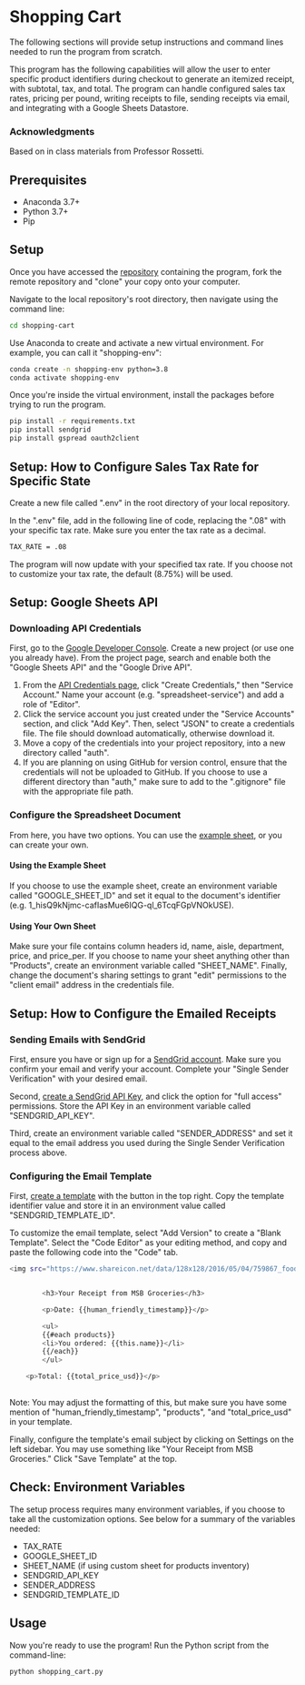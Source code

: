 # Shopping Cart
The following sections will provide setup instructions and command lines needed to run the program from scratch.

This program has the following capabilities will allow the user to enter specific product identifiers during checkout to generate an itemized receipt, with subtotal, tax, and total. The program can handle configured sales tax rates, pricing per pound, writing receipts to file, sending receipts via email, and integrating with a Google Sheets Datastore.

### Acknowledgments
Based on in class materials from Professor Rossetti. 

## Prerequisites

+ Anaconda 3.7+
+ Python 3.7+
+ Pip

## Setup
Once you have accessed the [repository](https://github.com/sarahmardjuki/shopping-cart) containing the program, fork the remote repository and "clone" your copy onto your computer. 

Navigate to the local repository's root directory, then navigate using the command line:

```sh
cd shopping-cart
```

Use Anaconda to create and activate a new virtual environment. For example, you can call it "shopping-env":

```sh
conda create -n shopping-env python=3.8 
conda activate shopping-env
```

Once you're inside the virtual environment, install the packages before trying to run the program. 

```sh
pip install -r requirements.txt
pip install sendgrid
pip install gspread oauth2client
```

## Setup: How to Configure Sales Tax Rate for Specific State
Create a new file called ".env" in the root directory of your local repository. 

In the ".env" file, add in the following line of code, replacing the ".08" with your specific tax rate. Make sure you enter the tax rate as a decimal.
```sh
TAX_RATE = .08
```

The program will now update with your specified tax rate. If you choose not to customize your tax rate, the default (8.75%) will be used. 

## Setup: Google Sheets API

### Downloading API Credentials
First, go to the [Google Developer Console](https://console.developers.google.com/cloud-resource-manager). Create a new project (or use one you already have). From the project page, search and enable both the "Google Sheets API" and the "Google Drive API". 

1. From the [API Credentials page](https://console.developers.google.com/apis/credentials), click "Create Credentials," then "Service Account." Name your account (e.g. "spreadsheet-service") and add a role of "Editor".
2. Click the service account you just created under the "Service Accounts" section, and click "Add Key". Then, select "JSON" to create a credentials file. The file should download automatically, otherwise download it.
3. Move a copy of the credentials into your project repository, into a new directory called "auth".
4. If you are planning on using GitHub for version control, ensure that the credentials will not be uploaded to GitHub. If you choose to use a different directory than "auth," make sure to add to the ".gitignore" file with the appropriate file path. 

### Configure the Spreadsheet Document
From here, you have two options. You can use the [example sheet](https://docs.google.com/spreadsheets/d/1_hisQ9kNjmc-cafIasMue6IQG-ql_6TcqFGpVNOkUSE/edit#gid=0), or you can create your own. 

#### Using the Example Sheet
If you choose to use the example sheet, create an environment variable called "GOOGLE_SHEET_ID" and set it equal to the document's identifier (e.g. 1_hisQ9kNjmc-cafIasMue6IQG-ql_6TcqFGpVNOkUSE). 

#### Using Your Own Sheet
Make sure your file contains column headers id, name, aisle, department, price, and price_per. If you choose to name your sheet anything other than "Products", create an environment variable called "SHEET_NAME". Finally, change the document's sharing settings to grant "edit" permissions to the "client email" address in the credentials file.

## Setup: How to Configure the Emailed Receipts

### Sending Emails with SendGrid
First, ensure you have or sign up for a [SendGrid account](https://signup.sendgrid.com/). Make sure you confirm your email and verify your account. Complete your "Single Sender Verification" with your desired email. 

Second, [create a SendGrid API Key](https://app.sendgrid.com/settings/api_keys), and click the option for "full access" permissions. Store the API Key in an environment variable called "SENDGRID_API_KEY". 

Third, create an environment variable called "SENDER_ADDRESS" and set it equal to the email address you used during the Single Sender Verification process above. 

### Configuring the Email Template
First, [create a template](https://sendgrid.com/dynamic_templates) with the button in the top right. Copy the template identifier value and store it in an environment value called "SENDGRID_TEMPLATE_ID". 

To customize the email template, select "Add Version" to create a "Blank Template". Select the "Code Editor" as your editing method, and copy and paste the following code into the "Code" tab. 

```sh
<img src="https://www.shareicon.net/data/128x128/2016/05/04/759867_food_512x512.png">


        <h3>Your Receipt from MSB Groceries</h3>

        <p>Date: {{human_friendly_timestamp}}</p>

        <ul>
        {{#each products}}
    	<li>You ordered: {{this.name}}</li>
        {{/each}}
        </ul>

    <p>Total: {{total_price_usd}}</p>
         
```

Note: You may adjust the formatting of this, but make sure you have some mention of "human_friendly_timestamp", "products", "and "total_price_usd" in your template.

Finally, configure the template's email subject by clicking on Settings on the left sidebar. You may use something like "Your Receipt from MSB Groceries." Click "Save Template" at the top.


## Check: Environment Variables
The setup process requires many environment variables, if you choose to take all the customization options. See below for a summary of the variables needed:
* TAX_RATE
* GOOGLE_SHEET_ID
* SHEET_NAME (if using custom sheet for products inventory)
* SENDGRID_API_KEY 
* SENDER_ADDRESS 
* SENDGRID_TEMPLATE_ID 

## Usage

Now you're ready to use the program! Run the Python script from the command-line:
```sh
python shopping_cart.py
```


